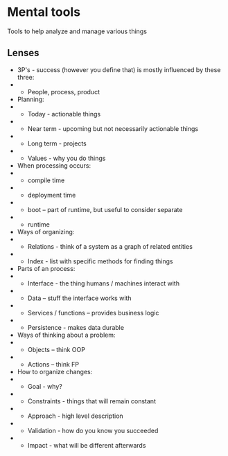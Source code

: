 # Mental tools

Tools to help analyze and manage various things

## Lenses

* 3P's - success (however you define that) is mostly influenced by these three:
* * People, process, product
* Planning:
* * Today - actionable things
* * Near term - upcoming but not necessarily actionable things
* * Long term - projects
* * Values - why you do things
* When processing occurs: 
* * compile time
* * deployment time
* * boot – part of runtime, but useful to consider separate
* * runtime
* Ways of organizing:
* * Relations - think of a system as a graph of related entities
* * Index - list with specific methods for finding things
* Parts of an process:
* * Interface - the thing humans / machines interact with
* * Data – stuff the interface works with
* * Services / functions – provides business logic
* * Persistence - makes data durable
* Ways of thinking about a problem:
* * Objects – think OOP
* * Actions – think FP
* How to organize changes:
* * Goal - why?
* * Constraints - things that will remain constant
* * Approach - high level description
* * Validation - how do you know you succeeded
* * Impact - what will be different afterwards
